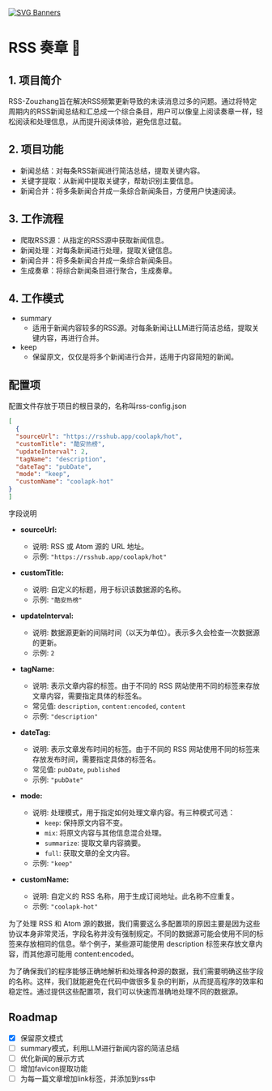 [![SVG Banners](https://svg-banners.vercel.app/api?type=rainbow&text1=RSS%20奏章%20📰&width=800&height=210)](https://github.com/Akshay090/svg-banners)


# RSS 奏章 📰

## 1. 项目简介
RSS-Zouzhang旨在解决RSS频繁更新导致的未读消息过多的问题。通过将特定周期内的RSS新闻总结和汇总成一个综合条目，用户可以像皇上阅读奏章一样，轻松阅读和处理信息，从而提升阅读体验，避免信息过载。

## 2. 项目功能
* 新闻总结：对每条RSS新闻进行简洁总结，提取关键内容。
* 关键字提取：从新闻中提取关键字，帮助识别主要信息。
* 新闻合并：将多条新闻合并成一条综合新闻条目，方便用户快速阅读。

## 3. 工作流程
* 爬取RSS源：从指定的RSS源中获取新闻信息。
* 新闻处理：对每条新闻进行处理，提取关键信息。
* 新闻合并：将多条新闻合并成一条综合新闻条目。
* 生成奏章：将综合新闻条目进行聚合，生成奏章。

## 4. 工作模式
* summary
  * 适用于新闻内容较多的RSS源。对每条新闻让LLM进行简洁总结，提取关键内容，再进行合并。
* keep
  * 保留原文，仅仅是将多个新闻进行合并，适用于内容简短的新闻。

## 配置项
配置文件存放于项目的根目录的，名称叫rss-config.json
```json
[
  {
  "sourceUrl": "https://rsshub.app/coolapk/hot",
  "customTitle": "酷安热榜",
  "updateInterval": 2,
  "tagName": "description",
  "dateTag": "pubDate",
  "mode": "keep",
  "customName": "coolapk-hot"
}
]
```
字段说明

- **sourceUrl:**
  - 说明: RSS 或 Atom 源的 URL 地址。
  - 示例: `"https://rsshub.app/coolapk/hot"`

- **customTitle:**
  - 说明: 自定义的标题，用于标识该数据源的名称。
  - 示例: `"酷安热榜"`

- **updateInterval:**
  - 说明: 数据源更新的间隔时间（以天为单位）。表示多久会检查一次数据源的更新。
  - 示例: `2`

- **tagName:**
  - 说明: 表示文章内容的标签。由于不同的 RSS 网站使用不同的标签来存放文章内容，需要指定具体的标签名。
  - 常见值: `description`, `content:encoded`, `content`
  - 示例: `"description"`

- **dateTag:**
  - 说明: 表示文章发布时间的标签。由于不同的 RSS 网站使用不同的标签来存放发布时间，需要指定具体的标签名。
  - 常见值: `pubDate`, `published`
  - 示例: `"pubDate"`

- **mode:**
  - 说明: 处理模式，用于指定如何处理文章内容。有三种模式可选：
    - `keep`: 保持原文内容不变。
    - `mix`: 将原文内容与其他信息混合处理。
    - `summarize`: 提取文章内容摘要。
    - `full`: 获取文章的全文内容。
  - 示例: `"keep"`

- **customName:**
  - 说明: 自定义的 RSS 名称，用于生成订阅地址。此名称不应重复。
  - 示例: `"coolapk-hot"`
  
为了处理 RSS 和 Atom 源的数据，我们需要这么多配置项的原因主要是因为这些协议本身非常灵活，字段名称并没有强制规定。不同的数据源可能会使用不同的标签来存放相同的信息。举个例子，某些源可能使用 description 标签来存放文章内容，而其他源可能用 content:encoded。

为了确保我们的程序能够正确地解析和处理各种源的数据，我们需要明确这些字段的名称。这样，我们就能避免在代码中做很多复杂的判断，从而提高程序的效率和稳定性。通过提供这些配置项，我们可以快速而准确地处理不同的数据源。
## Roadmap
- [x] 保留原文模式
- [ ] summary模式，利用LLM进行新闻内容的简洁总结
- [ ] 优化新闻的展示方式
- [ ] 增加favicon提取功能
- [ ] 为每一篇文章增加link标签，并添加到rss中
